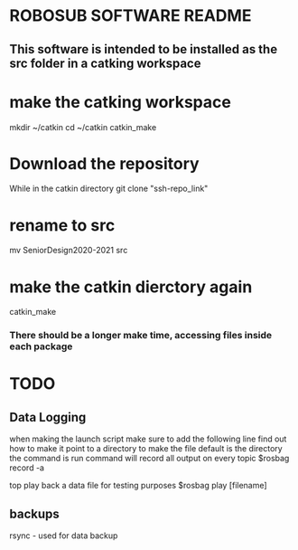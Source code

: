 # ROBOSUB SOFTWARE README

## This software is intended to be installed as the src folder in a catking workspace

# make the catking workspace
mkdir ~/catkin
cd ~/catkin
catkin_make

# Download the repository
While in the catkin directory
git clone "ssh-repo_link"

# rename to src
mv SeniorDesign2020-2021 src

# make the catkin dierctory again
catkin_make

### There should be a longer make time, accessing files inside each package




# TODO
## Data Logging
when making the launch script make sure to add the following line
find out how to make it point to a directory to make the file
default is the directory the command is run
command will record all output on every topic
$rosbag record -a

top play back a data file for testing purposes
$rosbag play [filename]


## backups
rsync - used for data backup

